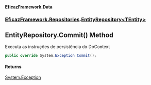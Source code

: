#### [EficazFramework.Data](EficazFrameworkData.md 'EficazFramework Data')
### [EficazFramework.Repositories](EficazFrameworkData.md#EficazFramework.Repositories 'EficazFramework.Repositories').[EntityRepository&lt;TEntity&gt;](EficazFramework.Repositories/EntityRepository_TEntity_.md 'EficazFramework.Repositories.EntityRepository<TEntity>')

## EntityRepository<TEntity>.Commit() Method

Executa as instruções de persistência do DbContext

```csharp
public override System.Exception Commit();
```

#### Returns
[System.Exception](https://docs.microsoft.com/en-us/dotnet/api/System.Exception 'System.Exception')
